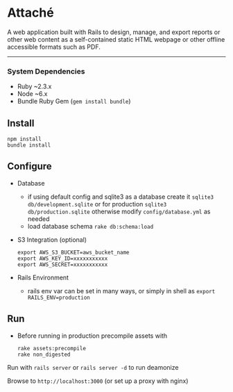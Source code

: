 # Attaché
A web application built with Rails to design, manage, and export reports or other web content as a self-contained static HTML webpage or other offline accessible formats such as PDF.

___
### System Dependencies
  - Ruby ~2.3.x
  - Node ~6.x
  - Bundle Ruby Gem (`gem install bundle`)


## Install
  ```shell
  npm install
  bundle install
  ```

## Configure
* Database
  - if using default config and sqlite3 as a database create it
    `sqlite3 db/development.sqlite`
    or for production
    `sqlite3 db/production.sqlite`
    otherwise modify `config/database.yml` as needed
  - load database schema
    `rake db:schema:load`

* S3 Integration (optional)
    ```shell
    export AWS_S3_BUCKET=aws_bucket_name
    export AWS_KEY_ID=xxxxxxxxxxx
    export AWS_SECRET=xxxxxxxxxxx
    ```
* Rails Environment
  - rails env var can be set in many ways, or simply in shell as
    `export RAILS_ENV=production`

## Run
* Before running in production precompile assets with
    ```shell
    rake assets:precompile
    rake non_digested
    ```


Run with `rails server` or `rails server -d` to run deamonize

Browse to `http://localhost:3000` (or set up a proxy with nginx)
